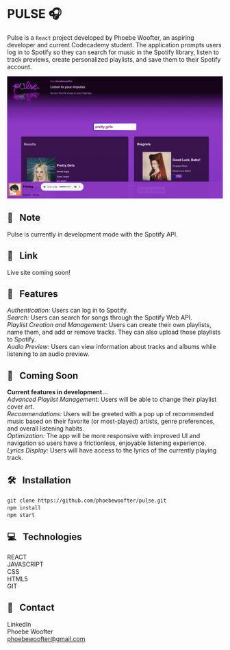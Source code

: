 # PULSE 🎧

Pulse is a `React` project developed by Phoebe Woofter, an aspiring developer and current Codecademy student. The application prompts users log in to Spotify so they can search for music in the Spotify library, listen to track previews, create personalized playlists, and save them to their Spotify account.


![Alt text](./preview_pulse.png)


## 📝 &nbsp; Note
Pulse is currently in development mode with the Spotify API. 





## 🔗 &nbsp; Link
Live site coming soon!




## 🎤 &nbsp; Features
*Authentication:* Users can log in to Spotify.\
*Search:* Users can search for songs through the Spotify Web API.\
*Playlist Creation and Management:* Users can create their own playlists, name them, and add or remove tracks. They can also upload those playlists to Spotify.\
*Audio Preview:* Users can view information about tracks and albums while listening to an audio preview.




## 🎥 &nbsp; Coming Soon
**Current features in development...**\
*Advanced Playlist Management:* Users will be able to change their playlist cover art.\
*Recommendations:* Users will be greeted with a pop up of recommended music based on their favorite (or most-played) artists, genre preferences, and overall listening habits.\
*Optimization:* The app will be more responsive with improved UI and navigation so users have a frictionless, enjoyable listening experience.\
*Lyrics Display:* Users will have access to the lyrics of the currently playing track.




## 🛠️ &nbsp; Installation
```git clone https://github.com/phoebewoofter/pulse.git```\
```npm install```\
```npm start```




## 💻 &nbsp; Technologies
REACT\
JAVASCRIPT\
CSS\
HTML5\
GIT




## 👤 &nbsp; Contact
LinkedIn\
Phoebe Woofter\
phoebewoofter@gmail.com
